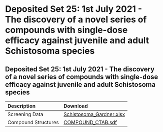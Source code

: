 # Deposited Set 25: 1st July 2021 - The discovery of a novel series of compounds with single-dose efficacy against juvenile and adult Schistosoma species

## Deposited Set 25: 1st July 2021 - The discovery of a novel series of compounds with single-dose efficacy against juvenile and adult Schistosoma species

| Description | Download |
| :--- | :--- |
| Screening Data | [Schistosoma_Gardner.xlsx](https://ftp.ebi.ac.uk/pub/databases/chembl/ChEMBLNTD/set25_schistosoma/Schistosoma_Gardner.xlsx) |
| Compound Structures | [COMPOUND_CTAB.sdf](https://ftp.ebi.ac.uk/pub/databases/chembl/ChEMBLNTD/set25_schistosoma/COMPOUND_CTAB.sdf) |
